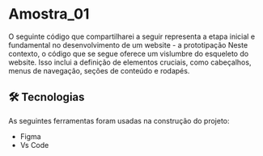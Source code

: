 # Amostra_01

O seguinte código que compartilharei a seguir representa a etapa inicial e fundamental no desenvolvimento de um website - a prototipação
Neste contexto, o código que se segue oferece um vislumbre do esqueleto do website. Isso inclui a definição de elementos cruciais, como cabeçalhos, menus de navegação, seções de conteúdo e rodapés. 
## 🛠 Tecnologias

As seguintes ferramentas foram usadas na construção do projeto:
- Figma
- Vs Code 
